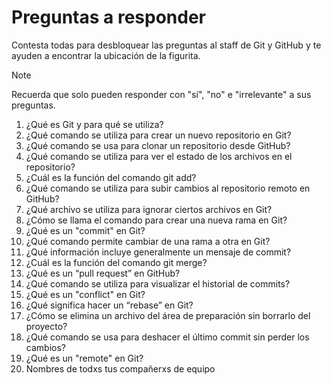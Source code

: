 # Preguntas a responder
Contesta todas para desbloquear las preguntas al staff de Git y GitHub y te ayuden a encontrar la ubicación de la figurita.

> [!NOTE]
> Recuerda que solo pueden responder con "sí", "no" e "irrelevante" a sus preguntas.

1. ¿Qué es Git y para qué se utiliza?
2. ¿Qué comando se utiliza para crear un nuevo repositorio en Git?
3. ¿Qué comando se usa para clonar un repositorio desde GitHub?
4. ¿Qué comando se utiliza para ver el estado de los archivos en el repositorio?
5. ¿Cuál es la función del comando git add?
6. ¿Qué comando se utiliza para subir cambios al repositorio remoto en GitHub?
7. ¿Qué archivo se utiliza para ignorar ciertos archivos en Git?
8. ¿Cómo se llama el comando para crear una nueva rama en Git?
9. ¿Qué es un "commit" en Git?
10. ¿Qué comando permite cambiar de una rama a otra en Git?
11. ¿Qué información incluye generalmente un mensaje de commit?
12. ¿Cuál es la función del comando git merge?
13. ¿Qué es un “pull request” en GitHub?
14. ¿Qué comando se utiliza para visualizar el historial de commits?
15. ¿Qué es un "conflict" en Git?
16. ¿Qué significa hacer un “rebase” en Git?
17. ¿Cómo se elimina un archivo del área de preparación sin borrarlo del proyecto?
18. ¿Qué comando se usa para deshacer el último commit sin perder los cambios?
19. ¿Qué es un "remote" en Git?
20. Nombres de todxs tus compañerxs de equipo

